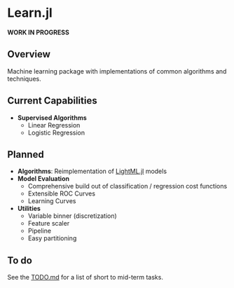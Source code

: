 # Learn.jl

**WORK IN PROGRESS**

## Overview

Machine learning package with implementations of common algorithms and techniques.

## Current Capabilities

- **Supervised Algorithms**
  - Linear Regression
  - Logistic Regression

## Planned
- **Algorithms**: Reimplementation of [LightML.jl](https://github.com/memoiry/LightML.jl) models
- **Model Evaluation**
  - Comprehensive build out of classification / regression cost functions
  - Extensible ROC Curves
  - Learning Curves
- **Utilities**
  - Variable binner (discretization)
  - Feature scaler
  - Pipeline
  - Easy partitioning

## To do

See the [TODO.md](TODO.md) for a list of short to mid-term tasks.
